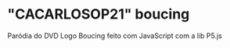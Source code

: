 # "CACARLOSOP21" boucing

Paródia do DVD Logo Boucing feito com JavaScript com a lib P5.js

[Dê uma olhada!]:(https://j-hrq.github.io/cacarlosop21-boucing/)
